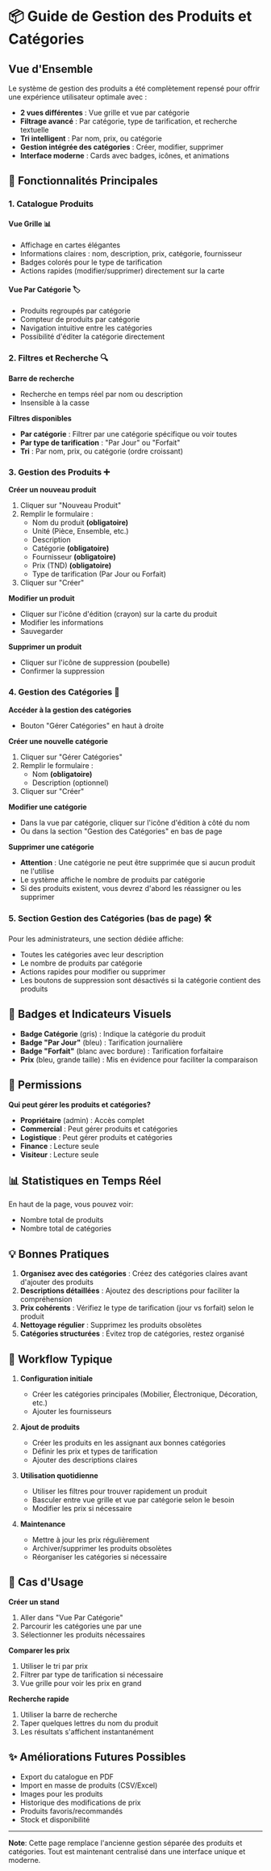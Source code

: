 # 📦 Guide de Gestion des Produits et Catégories

## Vue d'Ensemble

Le système de gestion des produits a été complètement repensé pour offrir une expérience utilisateur optimale avec :
- **2 vues différentes** : Vue grille et vue par catégorie
- **Filtrage avancé** : Par catégorie, type de tarification, et recherche textuelle
- **Tri intelligent** : Par nom, prix, ou catégorie
- **Gestion intégrée des catégories** : Créer, modifier, supprimer
- **Interface moderne** : Cards avec badges, icônes, et animations

## 🎯 Fonctionnalités Principales

### 1. Catalogue Produits

#### **Vue Grille** 📊
- Affichage en cartes élégantes
- Informations claires : nom, description, prix, catégorie, fournisseur
- Badges colorés pour le type de tarification
- Actions rapides (modifier/supprimer) directement sur la carte

#### **Vue Par Catégorie** 🏷️
- Produits regroupés par catégorie
- Compteur de produits par catégorie
- Navigation intuitive entre les catégories
- Possibilité d'éditer la catégorie directement

### 2. Filtres et Recherche 🔍

**Barre de recherche**
- Recherche en temps réel par nom ou description
- Insensible à la casse

**Filtres disponibles**
- **Par catégorie** : Filtrer par une catégorie spécifique ou voir toutes
- **Par type de tarification** : "Par Jour" ou "Forfait"
- **Tri** : Par nom, prix, ou catégorie (ordre croissant)

### 3. Gestion des Produits ➕

**Créer un nouveau produit**
1. Cliquer sur "Nouveau Produit"
2. Remplir le formulaire :
   - Nom du produit **(obligatoire)**
   - Unité (Pièce, Ensemble, etc.)
   - Description
   - Catégorie **(obligatoire)**
   - Fournisseur **(obligatoire)**
   - Prix (TND) **(obligatoire)**
   - Type de tarification (Par Jour ou Forfait)
3. Cliquer sur "Créer"

**Modifier un produit**
- Cliquer sur l'icône d'édition (crayon) sur la carte du produit
- Modifier les informations
- Sauvegarder

**Supprimer un produit**
- Cliquer sur l'icône de suppression (poubelle)
- Confirmer la suppression

### 4. Gestion des Catégories 📁

**Accéder à la gestion des catégories**
- Bouton "Gérer Catégories" en haut à droite

**Créer une nouvelle catégorie**
1. Cliquer sur "Gérer Catégories"
2. Remplir le formulaire :
   - Nom **(obligatoire)**
   - Description (optionnel)
3. Cliquer sur "Créer"

**Modifier une catégorie**
- Dans la vue par catégorie, cliquer sur l'icône d'édition à côté du nom
- Ou dans la section "Gestion des Catégories" en bas de page

**Supprimer une catégorie**
- **Attention** : Une catégorie ne peut être supprimée que si aucun produit ne l'utilise
- Le système affiche le nombre de produits par catégorie
- Si des produits existent, vous devrez d'abord les réassigner ou les supprimer

### 5. Section Gestion des Catégories (bas de page) 🛠️

Pour les administrateurs, une section dédiée affiche:
- Toutes les catégories avec leur description
- Le nombre de produits par catégorie
- Actions rapides pour modifier ou supprimer
- Les boutons de suppression sont désactivés si la catégorie contient des produits

## 🎨 Badges et Indicateurs Visuels

- **Badge Catégorie** (gris) : Indique la catégorie du produit
- **Badge "Par Jour"** (bleu) : Tarification journalière
- **Badge "Forfait"** (blanc avec bordure) : Tarification forfaitaire
- **Prix** (bleu, grande taille) : Mis en évidence pour faciliter la comparaison

## 👥 Permissions

**Qui peut gérer les produits et catégories?**
- **Propriétaire** (admin) : Accès complet
- **Commercial** : Peut gérer produits et catégories
- **Logistique** : Peut gérer produits et catégories
- **Finance** : Lecture seule
- **Visiteur** : Lecture seule

## 📊 Statistiques en Temps Réel

En haut de la page, vous pouvez voir:
- Nombre total de produits
- Nombre total de catégories

## 💡 Bonnes Pratiques

1. **Organisez avec des catégories** : Créez des catégories claires avant d'ajouter des produits
2. **Descriptions détaillées** : Ajoutez des descriptions pour faciliter la compréhension
3. **Prix cohérents** : Vérifiez le type de tarification (jour vs forfait) selon le produit
4. **Nettoyage régulier** : Supprimez les produits obsolètes
5. **Catégories structurées** : Évitez trop de catégories, restez organisé

## 🔄 Workflow Typique

1. **Configuration initiale**
   - Créer les catégories principales (Mobilier, Électronique, Décoration, etc.)
   - Ajouter les fournisseurs

2. **Ajout de produits**
   - Créer les produits en les assignant aux bonnes catégories
   - Définir les prix et types de tarification
   - Ajouter des descriptions claires

3. **Utilisation quotidienne**
   - Utiliser les filtres pour trouver rapidement un produit
   - Basculer entre vue grille et vue par catégorie selon le besoin
   - Modifier les prix si nécessaire

4. **Maintenance**
   - Mettre à jour les prix régulièrement
   - Archiver/supprimer les produits obsolètes
   - Réorganiser les catégories si nécessaire

## 🎯 Cas d'Usage

**Créer un stand**
1. Aller dans "Vue Par Catégorie"
2. Parcourir les catégories une par une
3. Sélectionner les produits nécessaires

**Comparer les prix**
1. Utiliser le tri par prix
2. Filtrer par type de tarification si nécessaire
3. Vue grille pour voir les prix en grand

**Recherche rapide**
1. Utiliser la barre de recherche
2. Taper quelques lettres du nom du produit
3. Les résultats s'affichent instantanément

## ✨ Améliorations Futures Possibles

- Export du catalogue en PDF
- Import en masse de produits (CSV/Excel)
- Images pour les produits
- Historique des modifications de prix
- Produits favoris/recommandés
- Stock et disponibilité

---

**Note**: Cette page remplace l'ancienne gestion séparée des produits et catégories. Tout est maintenant centralisé dans une interface unique et moderne.

